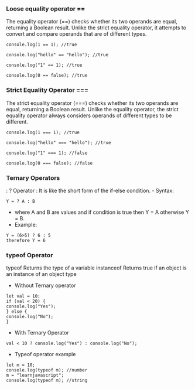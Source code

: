 ### Loose equality operator ==

The equality operator (==) checks whether its two operands are equal, returning a Boolean
result. Unlike the strict equality operator, it attempts to convert and compare operands
that are of different types.

```
console.log(1 == 1); //true

console.log("hello" == "hello"); //true

console.log("1" == 1); //true

console.log(0 == false); //true
```

### Strict Equality Operator ===

The strict equality operator (===) checks whether its two operands are equal, returning a Boolean result. Unlike the equality operator, the strict equality operator always considers operands of different types to be different.

```
console.log(1 === 1); //true

console.log("hello" === "hello"); //true

console.log("1" === 1); //false

console.log(0 === false); //false
```

### Ternary Operators

: ? Operator :
It is like the short form of the if-else condition. - Syntax:

```
Y = ? A : B
```

- where A and B are values and if condition is true then Y = A otherwise Y = B.
- Example:

```
Y = (6>5) ? 6 : 5
therefore Y = 6
```

### typeof Operator

typeof Returns the type of a variable instanceof Returns true if an object is an instance of an object type

- Without Ternary operator

```
let val = 10;
if (val < 20) {
console.log("Yes");
} else {
console.log("No");
}
```

- With Ternary Operator

```
val < 10 ? console.log("Yes") : console.log("No");
```

- Typeof operator example

```
let m = 10;
console.log(typeof m); //number
m = "learnjavascript";
console.log(typeof m); //string
```
